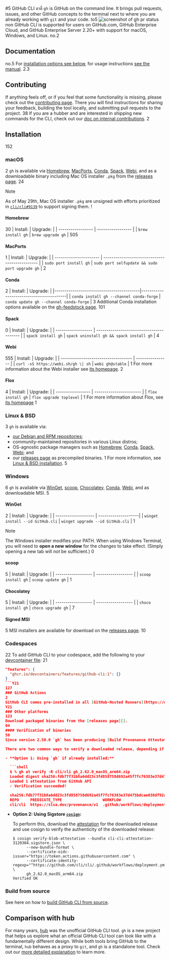 #5 GitHub CLI
ตาตี่
`gh` is GitHub on the command line. It brings pull requests, issues, and other GitHub concepts to the terminal next to where you are already working with `git` and your code.
to5
![screenshot of gh pr status](https://user-images.githubusercontent.com/98482/84171218-327e7a80-aa40-11ea-8cd1-5177fc2d0e72.png)
non
GitHub CLI is supported for users on GitHub.com, GitHub Enterprise Cloud, and GitHub Enterprise Server 2.20+ with support for macOS, Windows, and Linux.
no.2
## Documentation
no.5
For [installation options see below](#installation), for usage instructions [see the manual][manual].
2.3
## Contributing

If anything feels off, or if you feel that some functionality is missing, please check out the [contributing page][contributing]. There you will find instructions for sharing your feedback, building the tool locally, and submitting pull requests to the project.
38
If you are a hubber and are interested in shipping new commands for the CLI, check out our [doc on internal contributions][intake-doc].
2
<!-- this anchor is linked to from elsewhere, so avoid renaming it -->
## Installation
152
### macOS
2
`gh` is available via [Homebrew][], [MacPorts][], [Conda][], [Spack][], [Webi][], and as a downloadable binary including Mac OS installer `.pkg` from the [releases page][].
24
> [!NOTE]
> As of May 29th, Mac OS installer `.pkg` are unsigned with efforts prioritized in [`cli/cli#9139`](https://github.com/cli/cli/issues/9139) to support signing them.
!
#### Homebrew
30
| Install:          | Upgrade:          |
| ----------------- | ----------------- |
| `brew install gh` | `brew upgrade gh` |
505
#### MacPorts
1
| Install:               | Upgrade:                                       |
| ---------------------- | ---------------------------------------------- |
| `sudo port install gh` | `sudo port selfupdate && sudo port upgrade gh` |
2
#### Conda
2
| Install:                                 | Upgrade:                                |
|------------------------------------------|-----------------------------------------|
| `conda install gh --channel conda-forge` | `conda update gh --channel conda-forge` |
3
Additional Conda installation options available on the [gh-feedstock page](https://github.com/conda-forge/gh-feedstock#installing-gh).
101
#### Spack
0
| Install:           | Upgrade:                                 |
| ------------------ | ---------------------------------------- |
| `spack install gh` | `spack uninstall gh && spack install gh` |
4
#### Webi
555
| Install:                            | Upgrade:         |
| ----------------------------------- | ---------------- |
| `curl -sS https://webi.sh/gh \| sh` | `webi gh@stable` |
1
For more information about the Webi installer see [its homepage](https://webinstall.dev/).
2
#### Flox
4
| Install:          | Upgrade:                |
| ----------------- | ----------------------- |
| `flox install gh` | `flox upgrade toplevel` |
1
For more information about Flox, see [its homepage](https://flox.dev)
1
### Linux & BSD
3
`gh` is available via:
- [our Debian and RPM repositories](./docs/install_linux.md);
- community-maintained repositories in various Linux distros;
- OS-agnostic package managers such as [Homebrew](#homebrew), [Conda](#conda), [Spack](#spack), [Webi](#webi); and
- our [releases page][] as precompiled binaries.
1
For more information, see [Linux & BSD installation](./docs/install_linux.md).
5
### Windows
6
`gh` is available via [WinGet][], [scoop][], [Chocolatey][], [Conda](#conda), [Webi](#webi), and as downloadable MSI.
5
#### WinGet
2
| Install:            | Upgrade:            |
| ------------------- | --------------------|
| `winget install --id GitHub.cli` | `winget upgrade --id GitHub.cli` |
1
> [!NOTE]
> The Windows installer modifies your PATH. When using Windows Terminal, you will need to **open a new window** for the changes to take effect. (Simply opening a new tab will _not_ be sufficient.)
0
#### scoop
5
| Install:           | Upgrade:           |
| ------------------ | ------------------ |
| `scoop install gh` | `scoop update gh`  |
1
#### Chocolatey
5
| Install:           | Upgrade:           |
| ------------------ | ------------------ |
| `choco install gh` | `choco upgrade gh` |
7
#### Signed MSI
5
MSI installers are available for download on the [releases page][].
10
### Codespaces
22
To add GitHub CLI to your codespace, add the following to your [devcontainer file](https://docs.github.com/en/codespaces/setting-up-your-project-for-codespaces/adding-features-to-a-devcontainer-file):
21
```json
"features": {
  "ghcr.io/devcontainers/features/github-cli:1": {}
}
```Y21
127
### GitHub Actions
2
GitHub CLI comes pre-installed in all [GitHub-Hosted Runners](https://docs.github.com/en/actions/using-github-hosted-runners/about-github-hosted-runners).
Y21
### Other platforms
123
Download packaged binaries from the [releases page][].
04
#### Verification of binaries
50
Since version 2.50.0 `gh` has been producing [Build Provenance Attestation](https://github.blog/changelog/2024-06-25-artifact-attestations-is-generally-available/) enabling a cryptographically verifiable paper-trail back to the origin GitHub repository, git revision and build instructions used. The build provenance attestations are signed and relies on Public Good [Sigstore](https://www.sigstore.dev/) for PKI.

There are two common ways to verify a downloaded release, depending if `gh` is aready installed or not. If `gh` is installed, it's trivial to verify a new release:

- **Option 1: Using `gh` if already installed:**

  ```shell
  $ % gh at verify -R cli/cli gh_2.62.0_macOS_arm64.zip
  Loaded digest sha256:fdb77f31b8a6dd23c3fd858758d692a45f7fc76383e37d475bdcae038df92afc for file://gh_2.62.0_macOS_arm64.zip
  Loaded 1 attestation from GitHub API
  ✓ Verification succeeded!

  sha256:fdb77f31b8a6dd23c3fd858758d692a45f7fc76383e37d475bdcae038df92afc was attested by:
  REPO     PREDICATE_TYPE                  WORKFLOW
  cli/cli  https://slsa.dev/provenance/v1  .github/workflows/deployment.yml@refs/heads/trunk
  ```

- **Option 2: Using Sigstore [`cosign`](https://github.com/sigstore/cosign):**

  To perform this, download the [attestation](https://github.com/cli/cli/attestations) for the downloaded release and use cosign to verify the authenticity of the downloaded release:

  ```shell
  $ cosign verify-blob-attestation --bundle cli-cli-attestation-3120304.sigstore.json \
        --new-bundle-format \
        --certificate-oidc-issuer="https://token.actions.githubusercontent.com" \
        --certificate-identity-regexp="^https://github.com/cli/cli/.github/workflows/deployment.yml@refs/heads/trunk$" \
        gh_2.62.0_macOS_arm64.zip
  Verified OK
  ```

### Build from source

See here on how to [build GitHub CLI from source][build from source].

## Comparison with hub

For many years, [hub][] was the unofficial GitHub CLI tool. `gh` is a new project that helps us explore
what an official GitHub CLI tool can look like with a fundamentally different design. While both
tools bring GitHub to the terminal, `hub` behaves as a proxy to `git`, and `gh` is a standalone
tool. Check out our [more detailed explanation][gh-vs-hub] to learn more.

[manual]: https://cli.github.com/manual/
[Homebrew]: https://brew.sh
[MacPorts]: https://www.macports.org
[winget]: https://github.com/microsoft/winget-cli
[scoop]: https://scoop.sh
[Chocolatey]: https://chocolatey.org
[Conda]: https://docs.conda.io/en/latest/
[Spack]: https://spack.io
[Webi]: https://webinstall.dev
[releases page]: https://github.com/cli/cli/releases/latest
[hub]: https://github.com/github/hub
[contributing]: ./.github/CONTRIBUTING.md
[gh-vs-hub]: ./docs/gh-vs-hub.md
[build from source]: ./docs/source.md
[intake-doc]: ./docs/working-with-us.md
